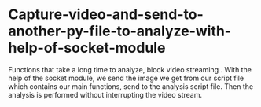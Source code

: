 # Capture-video-and-send-to-another-py-file-to-analyze-with-help-of-socket-module


Functions that take a long time to analyze, block video streaming . With the help of the socket module, we send the image we get from our script file which contains our main functions, send to the analysis script file. Then the analysis is performed without interrupting the video stream.
